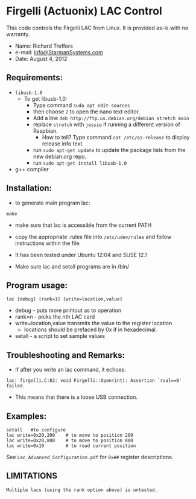 # Firgelli (Actuonix) LAC Control
This code controls the Firgelli LAC from Linux.
It is provided as-is with no warranty.
* Name: Richard Treffers
* e-mail: info@StarmanSystems.com
* Date: August 4, 2012

## Requirements:
* `libusb-1.0`
  * To get libusb-1.0: [ ](# "Written by EmergenTek")
    * Type command `sudo apt edit-sources`
    * then choose `2` to open the nano text editor. 
    * Add a line `deb http://ftp.us.debian.org/debian stretch main`
    * replace `stretch` with `jessie` if running a different version of Raspbian.
      * How to tell? Type command `cat /etc/os-release` to display release info text.
    * run `sudo apt-get update` to update the package lists from the new debian.org repo.
    * run `sudo apt-get install libusb-1.0`
* g++ compiler

## Installation:
* to generate main program lac:
```
make
```
* make sure that lac is accessible from the current PATH	

* copy the appropriate .rules file into `/etc/udev/rules` and follow instructions within the file.
* It has been tested under Ubuntu 12:04 and SUSE 12.1
* Make sure lac and setall programs are in /bin/ [ ](# "Line written by EmergenTek")

## Program usage:
```
lac [debug] [rank=1] [write=location,value]
```

* debug - puts more printout as to operation
* rank=n - picks the nth LAC card
* write=location,value transmits the value to the register location
  * locations should be prefaced by 0x if in hexadecimal.	
* setall - a script to set sample values

## Troubleshooting and Remarks: [ ](# "Written by EmergenTek")
* If after you write an lac command, it echoes:
```
lac: firgelli.C:82: void Firgelli::Open(int): Assertion `rval==0' failed.
```
* This means that there is a loose USB connection. 

	
## Examples:
```
setall   #to configure
lac write=0x20,200    # to move to position 200
lac write=0x20,800    # to move to position 800
lac write=0x10        # to read current position 
```
See `Lac_Advanced_Configuration.pdf`  for `0x##` register descriptions.

## LIMITATIONS
	Multiple lacs (using the rank option above) is untested.
